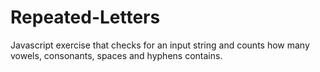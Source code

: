 # Repeated-Letters
Javascript exercise that checks for an input string and counts how many vowels, consonants, spaces and hyphens contains.
